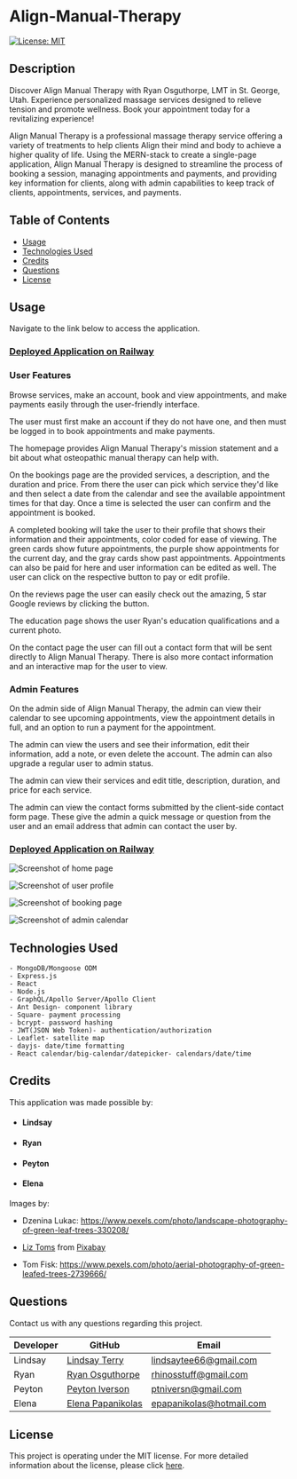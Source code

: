 
# Align-Manual-Therapy
[![License: MIT](https://img.shields.io/badge/License-MIT-yellow.svg)](https://opensource.org/licenses/MIT)


## Description
Discover Align Manual Therapy with Ryan Osguthorpe, LMT in St. George, Utah.  Experience personalized massage services designed to relieve tension and promote wellness. Book your appointment today for a revitalizing experience!

Align Manual Therapy is a professional massage therapy service offering a variety of treatments to help clients Align their mind and body to achieve a higher quality of life. Using the MERN-stack to create a single-page application, Align Manual Therapy is designed to streamline the process of booking a session, managing appointments and payments, and providing key information for clients, along with admin capabilities to keep track of clients, appointments, services, and payments.


## Table of Contents
* [Usage](#usage)
* [Technologies Used](#technologies-used)
* [Credits](#credits)
* [Questions](#questions)
* [License](#license)


## Usage
Navigate to the link below to access the application.
### [Deployed Application on Railway](https://align-manual-therapy-production.up.railway.app/)

### User Features
Browse services, make an account, book and view appointments, and make payments easily through the user-friendly interface. 
    
The user must first make an account if they do not have one, and then must be logged in to book appointments and make payments.

The homepage provides Align Manual Therapy's mission statement and a bit about what osteopathic manual therapy can help with. 

On the bookings page are the provided services, a description, and the duration and price. From there the user can pick which service they'd like and then select a date from the calendar and see the available appointment times for that day. Once a time is selected the user can confirm and the appointment is booked.

A completed booking will take the user to their profile that shows their information and their appointments, color coded for ease of viewing. The green cards show future appointments, the purple show appointments for the current day, and the gray cards show past appointments. Appointments can also be paid for here and user information can be edited as well. The user can click on the respective button to pay or edit profile.

On the reviews page the user can easily check out the amazing, 5 star Google reviews by clicking the button.

The education page shows the user Ryan's education qualifications and a current photo.

On the contact page the user can fill out a contact form that will be sent directly to Align Manual Therapy. There is also more contact information and an interactive map for the user to view.


### Admin Features
On the admin side of Align Manual Therapy, the admin can view their calendar to see upcoming appointments, view the appointment details in full, and an option to run a payment for the appointment.

The admin can view the users and see their information, edit their information, add a note, or even delete the account. The admin can also upgrade a regular user to admin status.

The admin can view their services and edit title, description, duration, and price for each service.

The admin can view the contact forms submitted by the client-side contact form page. These give the admin a quick message or question from the user and an email address that admin can contact the user by.

### [Deployed Application on Railway](https://align-manual-therapy-production.up.railway.app/)

![Screenshot of home page](./client/src/assets/images/homepage-screenshot.jpg) 

![Screenshot of user profile](./client/src/assets/images/profile-screenshot.png) 

![Screenshot of booking page](./client/src/assets/images/booking-screenshot.png) 

![Screenshot of admin calendar](./client/src/assets/images/admincalendar-screenshot.png) 


## Technologies Used
    - MongoDB/Mongoose ODM
    - Express.js
    - React
    - Node.js
    - GraphQL/Apollo Server/Apollo Client
    - Ant Design- component library
    - Square- payment processing
    - bcrypt- password hashing
    - JWT(JSON Web Token)- authentication/authorization
    - Leaflet- satellite map
    - dayjs- date/time formatting
    - React calendar/big-calendar/datepicker- calendars/date/time


## Credits
This application was made possible by:
- #### Lindsay 

- #### Ryan

- #### Peyton

- #### Elena

Images by:

- Dzenina Lukac: https://www.pexels.com/photo/landscape-photography-of-green-leaf-trees-330208/

- <a href="https://pixabay.com/users/lizziet5-2690626/?utm_source=link-attribution&utm_medium=referral&utm_campaign=image&utm_content=5712344">Liz Toms</a> from <a href="https://pixabay.com//?utm_source=link-attribution&utm_medium=referral&utm_campaign=image&utm_content=5712344">Pixabay</a>

- Tom Fisk: https://www.pexels.com/photo/aerial-photography-of-green-leafed-trees-2739666/


## Questions 
Contact us with any questions regarding this project.

| Developer | GitHub                                                      | Email                      |
|-----------|-------------------------------------------------------------|----------------------------|
| Lindsay   | [Lindsay Terry](https://github.com/lindsay-terry)           | lindsaytee66@gmail.com     |
| Ryan      | [Ryan Osguthorpe](https://github.com/rhinosstuff)           | rhinosstuff@gmail.com      |
| Peyton    | [Peyton Iverson](https://github.com/AceSpadee)              | ptniversn@gmail.com        |
| Elena     | [Elena Papanikolas](https://github.com/ElenaPapanikolas)    | epapanikolas@hotmail.com   |


## License 
This project is operating under the MIT license. For more detailed information about the license, please click [here](https://opensource.org/licenses/MIT).